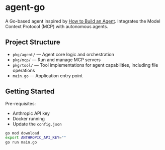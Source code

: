 # agent-go

A Go-based agent inspired by [How to Build an Agent](https://ampcode.com/how-to-build-an-agent). Integrates the Model Context Protocol (MCP) with autonomous agents.

## Project Structure

- `pkg/agent/` — Agent core logic and orchestration
- `pkg/mcp/` — Run and manage MCP servers
- `pkg/tool/` — Tool implementations for agent capabilities, including file operations
- `main.go` — Application entry point

## Getting Started

Pre-requisites:

- Anthropic API key
- Docker running
- Update the `config.json`

```bash
go mod download
export ANTHROPIC_API_KEY=""
go run main.go
```

<!--
LINKS:
- https://github.com/modelcontextprotocol/servers
- https://github.com/mark3labs/mcp-go
- https://github.com/metoro-io/mcp-golang
- https://github.com/llmcontext/gomcp
-->

<!--
TODO:
- asciinema recording
- Remove dependence on Anthropic API?
- Try integrating with local Ollama models? Do local Ollama models implement the Anthropic API?
-->

<!--
DONE:
- Running and managing MCP Servers. Listing Tools, Registering Tools, Running tools
- Cursor + MCP
- Finish tutorial
-->
